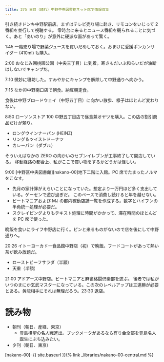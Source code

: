 ```yaml
---
title: 275 日目（晴れ）中野中央図書館ネット席で情報収集
---
```


引き続きドンキ中野駅前店。まずはテレビ売り場に赴き、リモコンをいじって 2 番組を並行して視聴する。
零時台に来るとニュース番組を観られることに気づく。あと「あいのり」が意外に硬派な面があって驚く。

1:45 一階売り場で野菜ジュースを買いだめしておく。おまけに愛媛ポンカンサイダー (410ml) も購入。

2:00 おなじみ囲桃園公園（中央三丁目）に到着。寒さもだいぶ和らいだが油断はしないでキャンプだ。

7:10 微妙に寝坊した。すみやかにキャンプを解除して中野通りへ向かう。

7:15 なか卯中野南口店で朝食。納豆朝定食。

食後は中野ブロードウェイ（中野五丁目）に向かい散歩、様子はほとんど変わりない。

8:50 ローソンストア 100 中野五丁目店で昼食兼オヤツを購入。この店の割引商品だけが頼り。
* ロングウインナーパン (HEINZ)
* リング＆ツイストドーナツ
* カレーパン（ダブル）

そういえばなかの ZERO の向かいのセブンイレブンが工事終了して開店している。
移動経路の都合上、私がここで買い物をするかどうかは怪しい。

9:00 [中野区中央図書館][nakano-00]地下二階に入館。PC 席でたまったノルマをこなす。
* 先月の家計簿がえらいことになっていた。想定より一万円ほど多く支出している。ゲーセンで遊び過ぎだ。
  このペースで消費し続けると年を越せない。
* ビートマニアおよび MJ の都内稼動店舗一覧を作成する。数字とハイフンの半角統一処理が必要だ。
* スクレイピングよりもテキスト処理に時間がかかって、滞在時間のほとんどを PC 席で使った。

晩飯を食いにライフ中野店に行く。ピンと来るものがないので店を後にして中野通りへ。

20:26 イトーヨーカドー食品館中野店（初）で晩飯。フードコートがあって熱い茶が飲み放題だ。
* ローストビーフサラダ（半額）
* 天重（半額）

21:00 アドアーズ中野店。ビートマニアと麻雀格闘倶楽部を遊ぶ。
後者では私がいつのまにか玄武マスターになっている。この次のレベルアップは三連勝が必要とある。黄龍相手にそれは無理だろう。23:30 退店。

# 読み物

* 朝刊（朝日、産経、東京）
  * 豊島棋聖の名人戦進出。ブックメークがあるなら有り金全部を豊島名人誕生にぶち込みたい。
* 夕刊（朝日、東京）

[nakano-00]: {{ site.baseurl }}{% link _libraries/nakano-00-central.md %}
